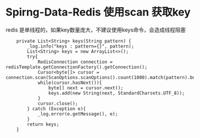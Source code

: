 Spirng-Data-Redis 使用scan 获取key
====

redis 是单线程的，如果key数量庞大，不建议使用keys命令，会造成线程阻塞

        private List<String> keys(String pattern) {    
            _log.info("keys : pattern={}", pattern);    
            List<String> keys = new ArrayList<>();
            try{
                RedisConnection connection = redisTemplate.getConnectionFactory().getConnection();
                Cursor<byte[]> cursor = connection.scan(ScanOptions.scanOptions().count(1000).match(pattern).build());
                while(cursor.hasNext()){
                    byte[] next = cursor.next();
                    keys.add(new String(next, StandardCharsets.UTF_8));
                }
                cursor.close();
            } catch (Exception e){
                _log.error(e.getMessage(), e);
            }
            return keys;
        }
